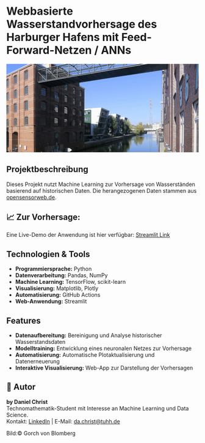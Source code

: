 # Webbasierte Wasserstandvorhersage des Harburger Hafens mit Feed-Forward-Netzen / ANNs 
![Wasserstandsvorhersage-Dashboard](channel_1-4_9-11_03.jpg)
## Projektbeschreibung
Dieses Projekt nutzt Machine Learning zur Vorhersage von Wasserständen basierend auf historischen Daten. Die herangezogenen Daten stammen aus [opensensorweb.de](https://www.opensensorweb.de/de/data/?c=9.997314%2C53.471824&sid=pikobytes%24bafg%245952025%24w&v=sidebar&z=16.09).


## 📈 Zur Vorhersage: 
Eine Live-Demo der Anwendung ist hier verfügbar: [Streamlit Link](https://csv-automation-jmavdhu2dqd8l9nmezgt9w.streamlit.app/)

## Technologien & Tools
- **Programmiersprache:** Python
- **Datenverarbeitung:** Pandas, NumPy
- **Machine Learning:** TensorFlow, scikit-learn
- **Visualisierung:** Matplotlib, Plotly
- **Automatisierung:** GitHub Actions
- **Web-Anwendung:** Streamlit

## Features
- **Datenaufbereitung:** Bereinigung und Analyse historischer Wasserstandsdaten
- **Modelltraining:** Entwicklung eines neuronalen Netzes zur Vorhersage
- **Automatisierung:** Automatische Plotaktualisierung und Datenerneuerung
- **Interaktive Visualisierung:** Web-App zur Darstellung der Vorhersagen

## 👥 Autor
**by Daniel Christ**  
Technomathematik-Student mit Interesse an Machine Learning und Data Science.  
Kontakt: [LinkedIn](https://www.linkedin.com/in/daniel-christ-397555290/) | E-Mail: da.christ@tuhh.de

Bild:© Gorch von Blomberg
